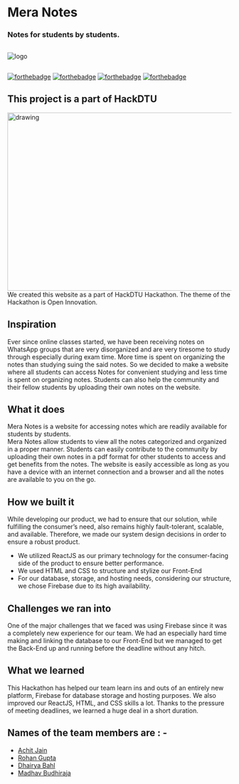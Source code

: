# Mera Notes
### Notes for students by students.

##
![logo](https://github.com/achitJ/HackDTU-TeamOP/blob/main/%23Extras/Resources/Facebook%20Post%20940x788%20px.png)
##
[![forthebadge](https://forthebadge.com/images/badges/open-source.svg)](https://forthebadge.com) [![forthebadge](https://forthebadge.com/images/badges/built-with-love.svg)](https://forthebadge.com)    [![forthebadge](https://forthebadge.com/images/badges/made-with-crayons.svg)](https://forthebadge.com)    [![forthebadge](https://forthebadge.com/images/badges/made-with-javascript.svg)](https://forthebadge.com)

## This project is a part of HackDTU 
<img src="https://user-images.githubusercontent.com/71627983/116778350-02dcc480-aa8f-11eb-891f-4eb42f3fcdb5.jpeg" alt="drawing" width="1000" height="400" />
We created this website as a part of HackDTU Hackathon. The theme of the Hackathon is Open Innovation.

## Inspiration
Ever since online classes started, we have been receiving notes on WhatsApp groups that are very disorganized and are very tiresome to study through especially during exam time. More time is spent on organizing the notes than
studying suing the said notes. So we decided to make a website where all students can access Notes for convenient studying and less time is spent on organizing notes. Students can also help the community and their fellow students by uploading their own notes on the website. 


## What it does
Mera Notes is a website for accessing notes which are readily available for
students by students.  
Mera Notes allow students to view all the notes categorized and organized in a proper manner. Students can easily contribute to the community by uploading their own notes in a pdf format for other students to access and get benefits from the notes. The website is easily accessible as long as you have a device with an internet connection and a browser and all the notes are available to you on the go.

## How we built it
While developing our product, we had to ensure that our solution, while fulfilling the consumer’s need, also remains highly fault-tolerant, scalable, and available. Therefore, we made our system design decisions in order to ensure a robust product. 
* We utilized ReactJS as our primary technology for the consumer-facing side of the product to ensure better performance.
* We used HTML and CSS to structure and stylize our Front-End
* For our database, storage, and hosting needs, considering our structure, we chose Firebase due to its high availability. 
## Challenges we ran into
One of the major challenges that we faced was using Firebase since it was a 
completely new experience for our team. We had an especially hard time 
making and linking the database to our Front-End but we managed to get the 
Back-End up and running before the deadline without any hitch.

## What we learned
This Hackathon has helped our team learn ins and outs of an entirely new 
platform, Firebase for database storage and hosting purposes. 
We also improved our ReactJS, HTML, and CSS skills a lot. 
Thanks to the pressure of meeting deadlines, we learned a huge deal in a 
short duration.

## Names of the team members are : -
* [Achit Jain](https://www.linkedin.com/in/achitJ/)
* [Rohan Gupta](https://www.linkedin.com/in/winoffrg/)
* [Dhairya Bahl](https://www.linkedin.com/in/dhairya-bahl/)
* [Madhav Budhiraja](https://www.linkedin.com/in/madhavbudhiraja/)
